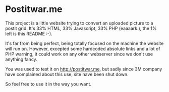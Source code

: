 Postitwar.me
============

This project is a little website trying to convert an uploaded picture to a postit grid.
It's 33% HTML, 33% Javascript, 33% PHP (eaaaark.), the 1% left is this README :-).

It's far from being perfect, being totally focused on the machine the website will run on.
However, excepted some hardcoded absolute links and a lot of PHP warning, it could work on any other webserver since we don't use anything fancy.

You was used to test it on http://postitwar.me, but sadly since 3M company have complained about this use, site have been shut down.

So feel free to use it in the way you want.
